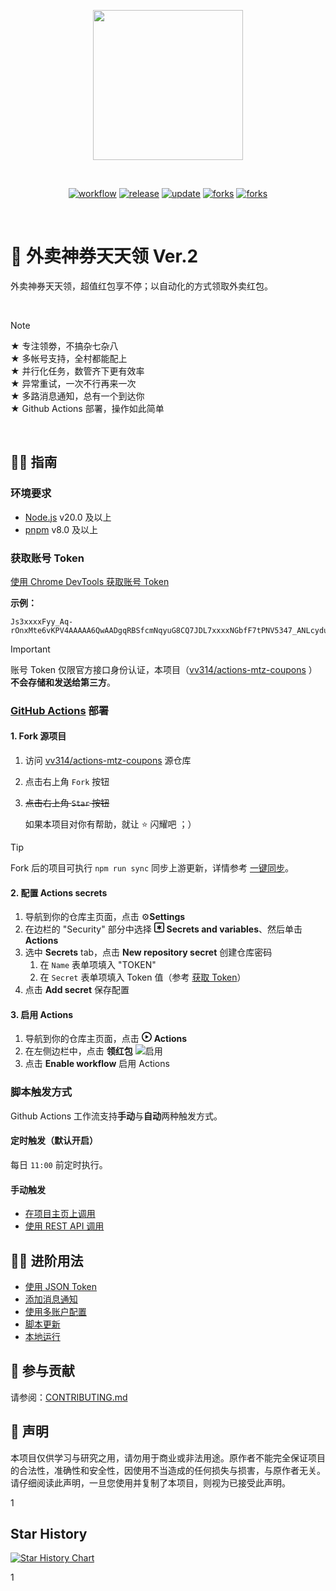 <p align="center">
  <a href="https://github.com/vv314/actions-mtz-coupons" rel="noopener noreferrer">
    <img width="240" src="https://github-production-user-asset-6210df.s3.amazonaws.com/7637375/291613192-73636f3d-7271-4802-b0fe-328c479c1e35.png">
  </a>
</p>
<br/>
<p align="center">
  <a href="https://github.com/vv314/actions-mtz-coupons"><img src="https://img.shields.io/github/actions/workflow/status/vv314/actions-mtz-coupons/grab-coupon.yml?branch=main&label=%E9%A2%86%E7%BA%A2%E5%8C%85&logo=github%20actions&style=flat" alt="workflow"></a>
  <a href="https://github.com/vv314/actions-mtz-coupons/releases"><img src="https://img.shields.io/github/v/release/vv314/actions-mtz-coupons" alt="release"></a>
  <a href="https://github.com/vv314/actions-mtz-coupons"><img src="https://img.shields.io/github/last-commit/vv314/actions-mtz-coupons/main?label=update" alt="update"></a>
  <a href="https://github.com/vv314/actions-mtz-coupons/fork"><img src="https://img.shields.io/github/forks/vv314/actions-mtz-coupons?style=flat" alt="forks"></a>
  <a href="https://github.com/vv314/actions-mtz-coupons"><img src="https://hits.seeyoufarm.com/api/count/incr/badge.svg?url=https%3A%2F%2Fgithub.com%2Fvv314%2Factions-mtz-coupons&count_bg=%2379C83D&title_bg=%23555555&icon=&icon_color=%23E7E7E7&title=hits&edge_flat=false)](https://hits.seeyoufarm.com" alt="forks"></a>
</p>
<br/>

# 🧧 外卖神券天天领 Ver.2

<p>外卖神券天天领，超值红包享不停；以自动化的方式领取外卖红包。</p><br/>

> [!NOTE]
> ★ 专注领劵，不搞杂七杂八<br/>
> ★ 多帐号支持，全村都能配上<br/>
> ★ 并行化任务，数管齐下更有效率<br/>
> ★ 异常重试，一次不行再来一次<br/>
> ★ 多路消息通知，总有一个到达你<br/>
> ★ Github Actions 部署，操作如此简单

<br/>

## 👨‍🍳 指南

### 环境要求

- [Node.js](https://nodejs.org/) v20.0 及以上
- [pnpm](https://pnpm.io/) v8.0 及以上

### 获取账号 Token

[使用 Chrome DevTools 获取账号 Token](./docs/获取token.md)

**示例：**

```
Js3xxxxFyy_Aq-rOnxMte6vKPV4AAAAA6QwAADgqRBSfcmNqyuG8CQ7JDL7xxxxNGbfF7tPNV5347_ANLcydua_JHCSRj0_xx
```

> [!IMPORTANT]
> 账号 Token 仅限官方接口身份认证，本项目（[vv314/actions-mtz-coupons](https://github.com/vv314/actions-mtz-coupons) ）**不会存储和发送给第三方**。

### [GitHub Actions](https://docs.github.com/cn/actions) 部署

#### 1. Fork 源项目

1.  访问 [vv314/actions-mtz-coupons](https://github.com/vv314/actions-mtz-coupons) 源仓库
2.  点击右上角 `Fork` 按钮
3.  <del>点击右上角 `Star` 按钮</del>

    如果本项目对你有帮助，就让 ⭐️ 闪耀吧 ；）

> [!TIP]
> Fork 后的项目可执行 `npm run sync` 同步上游更新，详情参考 [一键同步](./docs/更新.md)。

#### 2. 配置 Actions secrets

1. 导航到你的仓库主页面，点击 ⚙️**Settings**
2. 在边栏的 "Security" 部分中选择 <svg version="1.1" width="16" height="16" viewBox="0 0 16 16" class="octicon octicon-key-asterisk" aria-hidden="true"><path d="M0 2.75A2.75 2.75 0 0 1 2.75 0h10.5A2.75 2.75 0 0 1 16 2.75v10.5A2.75 2.75 0 0 1 13.25 16H2.75A2.75 2.75 0 0 1 0 13.25ZM2.75 1.5c-.69 0-1.25.56-1.25 1.25v10.5c0 .69.56 1.25 1.25 1.25h10.5c.69 0 1.25-.56 1.25-1.25V2.75c0-.69-.56-1.25-1.25-1.25Z"></path><path d="M8 4a.75.75 0 0 1 .75.75V6.7l1.69-.975a.75.75 0 0 1 .75 1.3L9.5 8l1.69.976a.75.75 0 0 1-.75 1.298L8.75 9.3v1.951a.75.75 0 0 1-1.5 0V9.299l-1.69.976a.75.75 0 0 1-.75-1.3L6.5 8l-1.69-.975a.75.75 0 0 1 .75-1.3l1.69.976V4.75A.75.75 0 0 1 8 4Z"></path></svg> **Secrets and variables**、然后单击 **Actions**
3. 选中 **Secrets** tab，点击 **New repository secret** 创建仓库密码
   1. 在 `Name` 表单项填入 "TOKEN"
   2. 在 `Secret` 表单项填入 Token 值（参考 [获取 Token](./docs/获取token.md)）
4. 点击 **Add secret** 保存配置

#### 3. 启用 Actions

1. 导航到你的仓库主页面，点击 <svg version="1.1" width="16" height="16" viewBox="0 0 16 16" class="octicon octicon-play" aria-hidden="true"><path d="M8 0a8 8 0 1 1 0 16A8 8 0 0 1 8 0ZM1.5 8a6.5 6.5 0 1 0 13 0 6.5 6.5 0 0 0-13 0Zm4.879-2.773 4.264 2.559a.25.25 0 0 1 0 .428l-4.264 2.559A.25.25 0 0 1 6 10.559V5.442a.25.25 0 0 1 .379-.215Z"></path></svg> **Actions**
2. 在左侧边栏中，点击 **领红包**
   ![启用](https://github.com/vv314/actions-mtz-coupons/assets/7637375/7a1fb38d-8489-4d1a-9318-f1f2e5fab878)
3. 点击 **Enable workflow** 启用 Actions

### 脚本触发方式

Github Actions 工作流支持**手动**与**自动**两种触发方式。

#### 定时触发（默认开启）

每日 `11:00` 前定时执行。

#### 手动触发

- [在项目主页上调用](https://docs.github.com/cn/actions/managing-workflow-runs/manually-running-a-workflow#)
- [使用 REST API 调用](https://docs.github.com/cn/rest/reference/actions#create-a-workflow-dispatch-event)

## 🤹‍♂️ 进阶用法

- [使用 JSON Token](./docs/token配置.md)
- [添加消息通知](./docs/通知.md)
- [使用多账户配置](./docs/token配置.md)
- [脚本更新](./docs/更新.md)
- [本地运行](./docs/本地运行.md)

## 🍕 参与贡献

请参阅：[CONTRIBUTING.md](https://github.com/vv314/actions-mtz-coupons/blob/main/CONTRIBUTING.md)

## 📜 声明

本项目仅供学习与研究之用，请勿用于商业或非法用途。原作者不能完全保证项目的合法性，准确性和安全性，因使用不当造成的任何损失与损害，与原作者无关。请仔细阅读此声明，一旦您使用并复制了本项目，则视为已接受此声明。

1

## Star History

[![Star History Chart](https://api.star-history.com/svg?repos=vv314/actions-mtz-coupons&type=Date)](https://star-history.com/#vv314/actions-mtz-coupons&Date)

1

